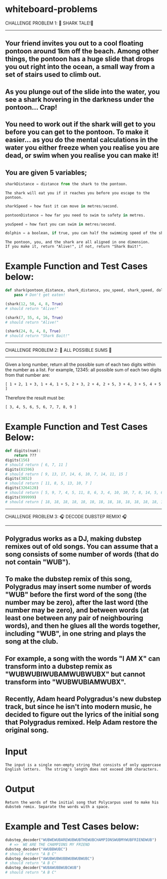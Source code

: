 # whiteboard-problems

CHALLENGE PROBLEM 1:   🦈 SHARK TALE!🦈
***
Your friend invites you out to a cool floating pontoon around 1km off the beach. Among other things, the pontoon has a huge slide that drops you out right into the ocean, a small way from a set of stairs used to climb out.
---
As you plunge out of the slide into the water, you see a shark hovering in the darkness under the pontoon... Crap!
---
You need to work out if the shark will get to you before you can get to the pontoon. To make it easier... as you do the mental calculations in the water you either freeze when you realise you are dead, or swim when you realise you can make it!
---
You are given 5 variables;
---
```python
sharkDistance = distance from the shark to the pontoon.
```
``` 
The shark will eat you if it reaches you before you escape to the pontoon.
```
```python
sharkSpeed = how fast it can move in metres/second.
```
```python
pontoonDistance = how far you need to swim to safety in metres.
```
```python
youSpeed = how fast you can swim in metres/second.
```
```python
dolphin = a boolean, if true, you can half the swimming speed of the shark as the dolphin will attack it.
```
```
The pontoon, you, and the shark are all aligned in one dimension.
If you make it, return "Alive!", if not, return "Shark Bait!".
```
# Example Function and Test Cases below:
```python
def shark(pontoon_distance, shark_distance, you_speed, shark_speed, dolphin):
    pass # Don't get eaten!
```
```python
(shark(12, 50, 4, 8, True) 
# should return "Alive!"

(shark(7, 55, 4, 16, True)
# should return "Alive!"

(shark(24, 0, 4, 8, True)
# should return "Shark Bait!"
```
---
CHALLENGE PROBLEM 2: 🧮 ALL POSSIBLE SUMS 🧮
***
Given a long number, return all the possible sum of each two digits within the number as a list.
For example, 12345:
all possible sum of each two digits from that number are:
```
[ 1 + 2, 1 + 3, 1 + 4, 1 + 5, 2 + 3, 2 + 4, 2 + 5, 3 + 4, 3 + 5, 4 + 5 ]
```
Therefore the result must be:
```
[ 3, 4, 5, 6, 5, 6, 7, 7, 8, 9 ]
```
# Example Function and Test Cases Below:
```python
def digits(num):
    return ???
digits(156)
# should return [ 6, 7, 11 ]
digits(81596)
# should return [ 9, 13, 17, 14, 6, 10, 7, 14, 11, 15 ]
digits(3852)
# should return [ 11, 8, 5, 13, 10, 7 ]
digits(3264128)
# should return [ 5, 9, 7, 4, 5, 11, 8, 6, 3, 4, 10, 10, 7, 8, 14, 5, 6, 12, 3, 9, 10 ]
digits(999999)
# should return [ 18, 18, 18, 18, 18, 18, 18, 18, 18, 18, 18, 18, 18, 18, 18 ]
```
---
CHALLENGE PROBLEM 3:  🎧 DECODE DUBSTEP REMIX! 🎧
***
Polygradus works as a DJ, making dubstep remixes out of old songs.
You can assume that a song consists of some number of words (that do not contain "WUB").
--- 
To make the dubstep remix of this song, Polygradus may insert some number of words "WUB" before the first word of the song (the number may be zero), after the last word (the number may be zero), and between words (at least one between any pair of neighbouring words), and then he glues all the words together, including "WUB", in one string and plays the song at the club.
---
For example, a song with the words "I AM X" can transform into a dubstep remix as "WUBWUBIWUBAMWUBWUBX" but cannot transform into "WUBWUBIAMWUBX".
---
Recently, Adam heard Polygradus's new dubstep track, but since he isn't into modern music, he decided to figure out the lyrics of the initial song that Polygradus remixed. Help Adam restore the original song.
---
# Input
```
The input is a single non-empty string that consists of only uppercase English letters.  The string's length does not exceed 200 characters.
```
# Output
```
Return the words of the initial song that Polycarpus used to make his dubsteb remix. Separate the words with a space.
```
# Example and Test Cases below:
```python
dubstep_decoder("WUBWEWUBAREWUBWUBTHEWUBCHAMPIONSWUBMYWUBFRIENDWUB")
  # =>  WE ARE THE CHAMPIONS MY FRIEND
dubstep_decoder("AWUBBWUBC")
# should return "A B C"
dubstep_decoder("AWUBWUBWUBBWUBWUBWUBC")
# should return "A B C"
dubstep_decoder("WUBAWUBBWUBCWUB")
# should return "A B C"
```